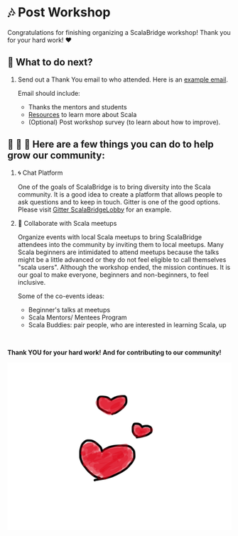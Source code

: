 # :notes: Post Workshop

Congratulations for finishing organizing a ScalaBridge workshop! Thank you for your hard work! :heart:


## :ferris_wheel: What to do next?
1. Send out a Thank You email to who attended. Here is an [example email](../sample-emails/post-workshop-thank-you.md).

   Email should include:
    - Thanks the mentors and students
    - [Resources](https://scalabridge.gitbooks.io/curriculum/content/resources.html) to learn more about Scala
    - (Optional) Post workshop survey (to learn about how to improve).


## :couple: :two_women_holding_hands: :two_men_holding_hands: Here are a few things you can do to help grow our community:

1. :cyclone: Chat Platform
   
   One of the goals of ScalaBridge is to bring diversity into the Scala community. It is a good idea to create a platform that allows people to ask questions and to keep in touch. Gitter is one of the good options. Please visit [Gitter ScalaBridgeLobby](https://gitter.im/scalabridgeboston/Lobby) for an example.

2. :open_hands: Collaborate with Scala meetups

   Organize events with local Scala meetups to bring ScalaBridge attendees into the community by inviting them to local meetups. Many Scala beginners are intimidated to attend meetups because the talks might be a little advanced or they do not feel eligible to call themselves "scala users". Although the workshop ended, the mission continues. It is our goal to make everyone, beginners and non-beginners, to feel inclusive.
   
   Some of the co-events ideas:
   - Beginner's talks at meetups
   - Scala Mentors/ Mentees Program
   - Scala Buddies: pair people, who are interested in learning Scala, up
   

<br>

**Thank YOU for your hard work! And for contributing to our community!**

![Thank You](../images/IMG_4774.JPG)

